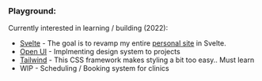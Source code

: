 ### Playground:

Currently interested in learning / building (2022):

* [Svelte](https://svelte.dev/) - The goal is to revamp my entire [personal site](juhangsin.net) in Svelte.
* [Open UI](https://open-ui.org/) - Implmenting design system to projects
* [Tailwind](https://tailwindcss.com/) - This CSS framework makes styling a bit too easy.. Must learn
* WIP - Scheduling / Booking system for clinics
